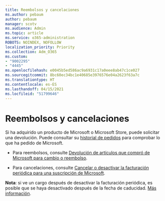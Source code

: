 ```yaml
---
title: Reembolsos y cancelaciones
ms.author: pebaum
author: pebaum
manager: scotv
ms.audience: Admin
ms.topic: article
ms.service: o365-administration
ROBOTS: NOINDEX, NOFOLLOW
localization_priority: Priority
ms.collection: Adm_O365
ms.custom:
- "9002295"
- "4445"
ms.openlocfilehash: e0045b5ed586ac9a6931c17a0eee8ab47c1ce027
ms.sourcegitcommit: 8bc60ec34bc1e40685e3976576e04a2623f63a7c
ms.translationtype: HT
ms.contentlocale: es-ES
ms.lasthandoff: 04/15/2021
ms.locfileid: "51799646"
---
```

# <a name="refunds-and-cancellations"></a>Reembolsos y cancelaciones

Si ha adquirido un producto de Microsoft o Microsoft Store, puede solicitar una devolución. Puede consultar su [historial de pedidos](https://account.microsoft.com/billing/orders/) para comprobar lo que ha pedido de Microsoft. 

- Para reembolsos, consulte [Devolución de artículos que compró de Microsoft para cambio o reembolso](https://support.microsoft.com/help/10558).

- Para cancelaciones, consulte [Cancelar o desactivar la facturación periódica para una suscripción de Microsoft](https://support.microsoft.com/help/4027815).

**Nota**: si ve un cargo después de desactivar la facturación periódica, es posible que se haya desactivado después de la fecha de caducidad. [Más información](https://support.microsoft.com/help/10640). 